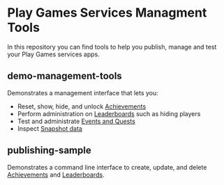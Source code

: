 # Play Games Services Managment Tools #

In this repository you can find tools to help you publish, manage and test your Play
Games services apps.

## demo-management-tools ##
Demonstrates a management interface that lets you:

* Reset, show, hide, and unlock [Achievements][achievementslink]
* Perform administration on [Leaderboards][leaderboardslink] such as hiding
  players
* Test and administrate [Events and Quests][eventsquestslink]
* Inspect [Snapshot data][snapshotslink]

## publishing-sample ##
Demonstrates a command line interface to create, update, and delete [Achievements][achievementslink] and [Leaderboards][leaderboardslink].

[achievementslink]: https://developers.google.com/games/services/common/concepts/achievements "Achievements Concepts"
[eventsquestslink]: https://developers.google.com/games/services/common/concepts/quests "Events and Quests Concepts"
[leaderboardslink]: https://developers.google.com/games/services/common/concepts/leaderboards "Leaderboards Concepts"
[snapshotslink]: https://developers.google.com/games/services/common/concepts/savedgames "Saved Games Concepts"
